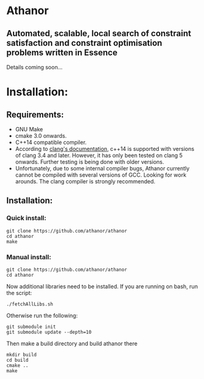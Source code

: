 # Athanor
## Automated, scalable, local search of constraint satisfaction and constraint optimisation problems written in Essence

Details coming soon...


# Installation:
## Requirements:
* GNU Make
* cmake 3.0 onwards.
* C++14 compatible compiler.
* According to [clang's documentation](https://clang.llvm.org/cxx_status.html), c++14 is supported with versions of clang 3.4 and later.  However, it has only been tested on clang 5 onwards.  Further testing is being done with older versions.
*  Unfortunately, due to some internal compiler bugs, Athanor currently cannot be compiled with several versions of GCC.  Looking for work arounds.  The clang compiler is strongly recommended.

## Installation:
### Quick install:
```
git clone https://github.com/athanor/athanor
cd athanor
make
```
### Manual install:
```
git clone https://github.com/athanor/athanor
cd athanor
```
Now additional libraries need to be installed.  If you are running on bash, run the script:
```
./fetchAllLibs.sh
```
Otherwise run the following:
```
git submodule init
git submodule update --depth=10
```

Then make a build directory and build athanor there

```
mkdir build
cd build
cmake ..
make
```
